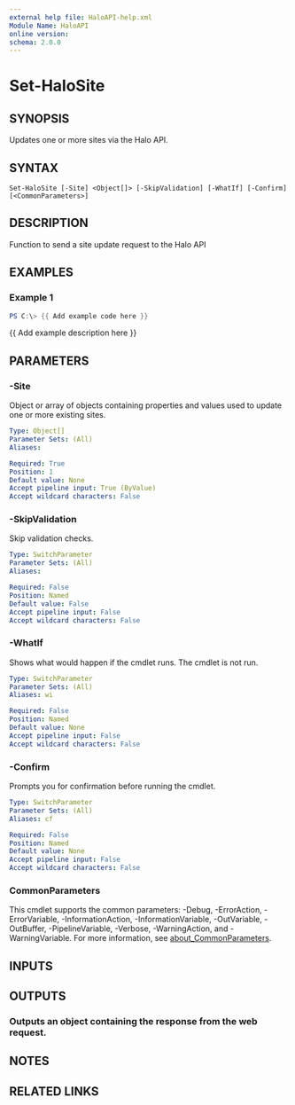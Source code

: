 ```yaml
---
external help file: HaloAPI-help.xml
Module Name: HaloAPI
online version:
schema: 2.0.0
---
```


# Set-HaloSite

## SYNOPSIS
Updates one or more sites via the Halo API.

## SYNTAX

```
Set-HaloSite [-Site] <Object[]> [-SkipValidation] [-WhatIf] [-Confirm] [<CommonParameters>]
```

## DESCRIPTION
Function to send a site update request to the Halo API

## EXAMPLES

### Example 1
```powershell
PS C:\> {{ Add example code here }}
```

{{ Add example description here }}

## PARAMETERS

### -Site
Object or array of objects containing properties and values used to update one or more existing sites.

```yaml
Type: Object[]
Parameter Sets: (All)
Aliases:

Required: True
Position: 1
Default value: None
Accept pipeline input: True (ByValue)
Accept wildcard characters: False
```

### -SkipValidation
Skip validation checks.

```yaml
Type: SwitchParameter
Parameter Sets: (All)
Aliases:

Required: False
Position: Named
Default value: False
Accept pipeline input: False
Accept wildcard characters: False
```

### -WhatIf
Shows what would happen if the cmdlet runs.
The cmdlet is not run.

```yaml
Type: SwitchParameter
Parameter Sets: (All)
Aliases: wi

Required: False
Position: Named
Default value: None
Accept pipeline input: False
Accept wildcard characters: False
```

### -Confirm
Prompts you for confirmation before running the cmdlet.

```yaml
Type: SwitchParameter
Parameter Sets: (All)
Aliases: cf

Required: False
Position: Named
Default value: None
Accept pipeline input: False
Accept wildcard characters: False
```

### CommonParameters
This cmdlet supports the common parameters: -Debug, -ErrorAction, -ErrorVariable, -InformationAction, -InformationVariable, -OutVariable, -OutBuffer, -PipelineVariable, -Verbose, -WarningAction, and -WarningVariable. For more information, see [about_CommonParameters](http://go.microsoft.com/fwlink/?LinkID=113216).

## INPUTS

## OUTPUTS

### Outputs an object containing the response from the web request.
## NOTES

## RELATED LINKS
